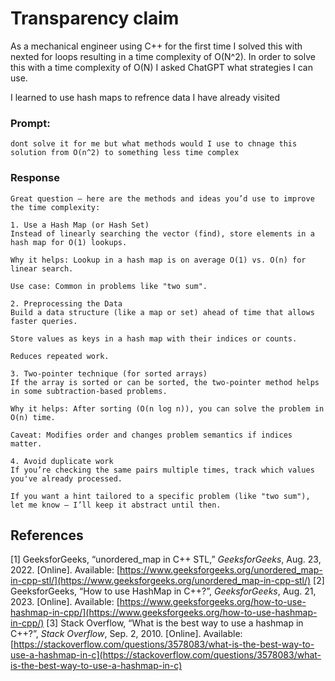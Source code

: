# Transparency claim
As a mechanical engineer using C++ for the first time I solved this with nexted for loops resulting in a time complexity of O(N^2). In order to solve this with a time complexity of O(N) I asked ChatGPT what strategies I can use. 

I learned to use hash maps to refrence data I have already visited

### Prompt:
```dont solve it for me but what methods would I use to chnage this solution from O(n^2) to something less time complex```

### Response
```
Great question — here are the methods and ideas you’d use to improve the time complexity:

1. Use a Hash Map (or Hash Set)
Instead of linearly searching the vector (find), store elements in a hash map for O(1) lookups.

Why it helps: Lookup in a hash map is on average O(1) vs. O(n) for linear search.

Use case: Common in problems like "two sum".

2. Preprocessing the Data
Build a data structure (like a map or set) ahead of time that allows faster queries.

Store values as keys in a hash map with their indices or counts.

Reduces repeated work.

3. Two-pointer technique (for sorted arrays)
If the array is sorted or can be sorted, the two-pointer method helps in some subtraction-based problems.

Why it helps: After sorting (O(n log n)), you can solve the problem in O(n) time.

Caveat: Modifies order and changes problem semantics if indices matter.

4. Avoid duplicate work
If you’re checking the same pairs multiple times, track which values you've already processed.

If you want a hint tailored to a specific problem (like "two sum"), let me know — I’ll keep it abstract until then.
```

## References
[1] GeeksforGeeks, “unordered_map in C++ STL,” *GeeksforGeeks*, Aug. 23, 2022. [Online]. Available: [https://www.geeksforgeeks.org/unordered_map-in-cpp-stl/](https://www.geeksforgeeks.org/unordered_map-in-cpp-stl/)
[2] GeeksforGeeks, “How to use HashMap in C++?”, *GeeksforGeeks*, Aug. 21, 2023. [Online]. Available: [https://www.geeksforgeeks.org/how-to-use-hashmap-in-cpp/](https://www.geeksforgeeks.org/how-to-use-hashmap-in-cpp/)
[3] Stack Overflow, “What is the best way to use a hashmap in C++?”, *Stack Overflow*, Sep. 2, 2010. [Online]. Available: [https://stackoverflow.com/questions/3578083/what-is-the-best-way-to-use-a-hashmap-in-c](https://stackoverflow.com/questions/3578083/what-is-the-best-way-to-use-a-hashmap-in-c)

